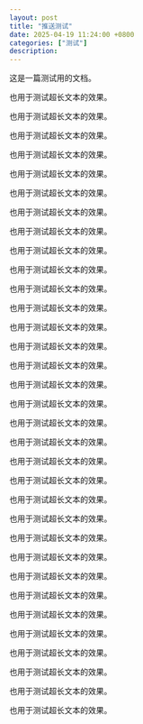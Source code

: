 ```yaml
---
layout: post
title: "推送测试"
date: 2025-04-19 11:24:00 +0800
categories: ["测试"]
description: 
---
```


<p>这是一篇测试用的文档。</p>
<p>也用于测试超长文本的效果。</p>
<p>也用于测试超长文本的效果。</p>
<p>也用于测试超长文本的效果。</p>
<p>也用于测试超长文本的效果。</p>
<p>也用于测试超长文本的效果。</p>
<p>也用于测试超长文本的效果。</p>
<p>也用于测试超长文本的效果。</p>
<p>也用于测试超长文本的效果。</p>
<p>也用于测试超长文本的效果。</p>
<p>也用于测试超长文本的效果。</p>
<p>也用于测试超长文本的效果。</p>
<p>也用于测试超长文本的效果。</p>
<p>也用于测试超长文本的效果。</p>
<p>也用于测试超长文本的效果。</p>
<p>也用于测试超长文本的效果。</p>
<p>也用于测试超长文本的效果。</p>
<p>也用于测试超长文本的效果。</p>
<p>也用于测试超长文本的效果。</p>
<p>也用于测试超长文本的效果。</p>
<p>也用于测试超长文本的效果。</p>
<p>也用于测试超长文本的效果。</p>
<p>也用于测试超长文本的效果。</p>
<p>也用于测试超长文本的效果。</p>
<p>也用于测试超长文本的效果。</p>
<p>也用于测试超长文本的效果。</p>
<p>也用于测试超长文本的效果。</p>
<p>也用于测试超长文本的效果。</p>
<p>也用于测试超长文本的效果。</p>
<p>也用于测试超长文本的效果。</p>
<p>也用于测试超长文本的效果。</p>
<p>也用于测试超长文本的效果。</p>
<p>也用于测试超长文本的效果。</p>
<p>也用于测试超长文本的效果。</p>